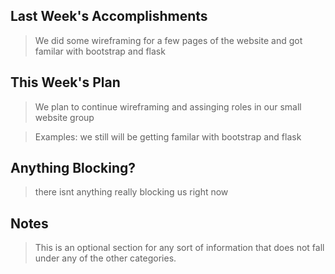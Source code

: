 ## Last Week's Accomplishments

> We did some wireframing for a few pages of the website and got familar with bootstrap and flask


## This Week's Plan

> We plan to continue wireframing and assinging roles in our small website group

> Examples: we still will be getting familar with bootstrap and flask

## Anything Blocking?

> there isnt anything really blocking us right now

## Notes

> This is an optional section for any sort of information that does not fall under any of the other categories.
